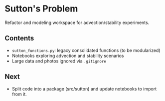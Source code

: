 # Sutton's Problem

Refactor and modeling workspace for advection/stability experiments.

## Contents
- `sutton_functions.py`: legacy consolidated functions (to be modularized)
- Notebooks exploring advection and stability scenarios
- Large data and photos ignored via `.gitignore`

## Next
- Split code into a package (src/sutton) and update notebooks to import from it.
